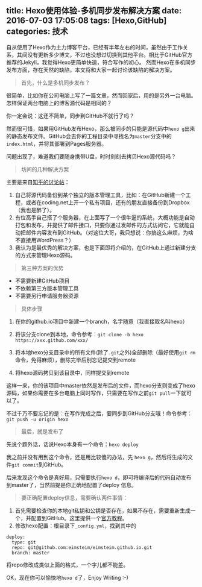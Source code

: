title: Hexo使用体验-多机同步发布解决方案
date: 2016-07-03 17:05:08
tags: [Hexo,GitHub]
categories: 技术
---
自从使用了Hexo作为主力博客平台，已经有半年左右的时间，虽然由于工作关系，其间没有更新多少博文，不过也没想过切换到其他平台。相比于GitHub官方推荐的Jekyll，我觉得Hexo更简单快速，符合写作的初心。
然而Hexo在多机同步发布方面，存在天然的缺陷，本文将和大家一起讨论该缺陷的解决方案。
<!--more-->
> 首先，什么是多机同步发布？

很简单，比如你在公司电脑上写了一篇文章，然而回家后，用的是另外一台电脑。怎样保证两台电脑上的博客源代码是相同的？

你一定会说：这还不简单，同步到GitHub不就行了吗？

然而很可惜，如果用GitHub发布Hexo，那么被同步的只能是源代码中`hexo g`出来的静态发布文件。GitHub会去你的工程目录中寻找名为`master`分支中的`index.html`，并将其部署到Pages服务器。

问题出现了，难道我们要随身携带U盘，时时刻刻去拷贝Hexo源代码吗？

> 坊间的几种解决方案

主要是来自[知乎的讨论帖](https://www.zhihu.com/question/21193762)：


1. 自己将源代码备份到某个独立的版本管理工具，比如：在GitHub新建一个工程，或者在coding.net上开一个私有项目，还有的朋友直接备份到Dropbox（我也是醉了）。
2. 有位高手自己搭了个服务器，在上面写了一个很牛逼的系统，大概功能是自动打包和发布，并提供了邮件接口，只要你通过发邮件的方式访问它，它就能自动把邮件内容发布到GitHub。（对这位大哥，我只想说：你搞这么麻烦，为啥不直接用WordPress？）
3. 我认为是最优秀的解决方案，也是下面即将介绍的，在GitHub上通过新建分支的方式来管理Hexo源码。

> 第三种方案的优势

* 不需要新建GitHub项目
* 不依赖第三方版本管理工具
* 不需要另行申请服务器资源

> 具体步骤

1. 在你的github.io项目中新建一个branch，名字随意（我直接取名叫hexo）
2. 将该分支clone到本地，命令参考：`git clone -b hexo https://xxx.github.com/xxx/`

3. 将本地hexo分支目录中的所有文件(除了`.git`之外)全部删除（最好使用`git rm`命令，免得麻烦），删除完毕后别忘记提交到remote
4. 将hexo源码拷贝到该目录中，同样提交到remote

这样一来，你的该项目中master依然是发布后的文件，而hexo分支则变成了hexo源码，如果你需要在多台电脑上同时写作，只需要在写作之前`git pull`一下就可以了。

不过千万不要忘记的是：在写作完成之后，要同步到GitHub分支哦！命令参考：
`git push -u origin hexo`

> 最后，就是发布了

先说个题外话，话说Hexo本身有一个命令：`hexo deploy`

我之前并没有用到这个命令，还是用比较傻的办法，先 `hexo g`，然后将生成的文件`git commit`到GitHub。

后来发现这个命令是真好用，只需要执行`hexo d`，即可将编译后的代码自动发布到master了，当然前提是你正确地配置了deploy 信息。

> 要正确配置deploy信息，需要确认两件事情：

1. 首先需要检查你的本地git私钥和公钥是否存在，如果不存在，需要重新生成一个，并配置到GitHub。这里提供一个[官方教程](https://help.github.com/articles/generating-an-ssh-key/)。
2. 修改hexo配置：根目录下`_config.yml`，找到其中的
```
deploy:
  type: git
  repo: git@github.com:eimsteim/eimsteim.github.io.git
  branch: master
```
将repo修改成类似上面的格式，一个字儿都不能差。

OK，现在你可以愉快地`hexo d`了，Enjoy Writing :-)
